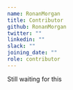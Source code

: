 ```yaml
---
name: RonanMorgan
title: Contributor
github: RonanMorgan
twitter: ""
linkedin: ""
slack: ""
joining_date: ""
role: contributor
---
```


Still waiting for this
